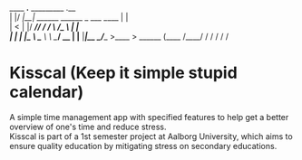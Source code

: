  ____  __.__                _________        .__   
|    |/ _|__| ______ ______ \_   ___ \_____  |  |  
|      < |  |/  ___//  ___/ /    \  \/\__  \ |  |  
|    |  \|  |\___ \ \___ \  \     \____/ __ \|  |__
|____|__ \__/____  >____  >  \______  (____  /____/
        \/       \/     \/          \/     \/      

# Kisscal (Keep it simple stupid calendar)

A simple time management app with specified features to help get a better overview of one's time and reduce stress.
<br>
Kisscal is part of a 1st semester project at Aalborg University, which aims to ensure quality education by mitigating stress on secondary educations.
